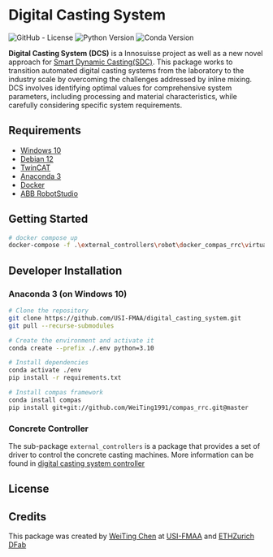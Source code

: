 # **Digital Casting System**

<!-- PROJECT SHIELDS -->

![GitHub - License](https://img.shields.io/badge/License-MIT-blue.svg)
![Python Version](https://img.shields.io/badge/Python-3.10-blue)
![Conda Version](https://img.shields.io/badge/Anaconda-4.14.0-blue)

**Digital Casting System (DCS)** is a Innosuisse project as well as a new novel approach for [Smart Dynamic Casting(SDC)]().
This package works to transition automated digital casting systems from the laboratory to the industry scale by
overcoming the challenges addressed by inline mixing. DCS involves identifying optimal values for comprehensive system
parameters, including processing and material characteristics, while carefully considering specific system requirements.

## Requirements

-   [Windows 10]()
-   [Debian 12]()
-   [TwinCAT](https://www.beckhoff.com/en-en/products/automation/twincat/?pk_campaign=AdWords-AdWordsSearch-TwinCAT_EN&pk_kwd=twincat&gclid=Cj0KCQjw9ZGYBhCEARIsAEUXITW5dmPmQ2629HIuFY7wfbSR70pi5uY2lkYziNmfKYczm1_YsK4hhPsaApjyEALw_wcB)
-   [Anaconda 3](https://www.anaconda.com/)
-   [Docker]()
-   [ABB RobotStudio]()

## Getting Started

```bash
# docker compose up
docker-compose -f .\external_controllers\robot\docker_compas_rrc\virtual_controller\docker-compose.yml up
```

## Developer Installation

### Anaconda 3 (on Windows 10)

```bash
# Clone the repository
git clone https://github.com/USI-FMAA/digital_casting_system.git
git pull --recurse-submodules

# Create the environment and activate it
conda create --prefix ./.env python=3.10

# Install dependencies
conda activate ./env
pip install -r requirements.txt

# Install compas framework
conda install compas
pip install git+git://github.com/WeiTing1991/compas_rrc.git@master

```

<!-- ### Virtualenv option 2 on Debian 12 -->
<!---->
<!-- ```bash -->
<!-- # Install venv -->
<!-- sudo apt install python3-venv -y -->
<!---->
<!-- # Clone repos and create the environment -->
<!---->
<!-- mkdir myfolder -->
<!-- cd myfolder -->
<!---->
<!-- git clone https://github.com/USI-FMAA/digital_casting_system.git -->
<!---->
<!-- python3.10 -m venv env -->
<!---->
<!-- Install dependencies -->
<!---->
<!-- source env/bin/activate -->
<!-- which python3 -->
<!---->
<!-- pip3 install -r requirements.txt -->
<!---->

### Concrete Controller

The sub-package `external_controllers` is a package that provides a set of driver to control the concrete casting machines.
More information can be found in [digital casting system controller]()


## License

## Credits

This package was created by [WeiTing Chen](https://github.com/WeiTing1991)
at [USI-FMAA](https://github.com/USI-FMAA) and [ETHZurich DFab](https://dfab.ch/)
